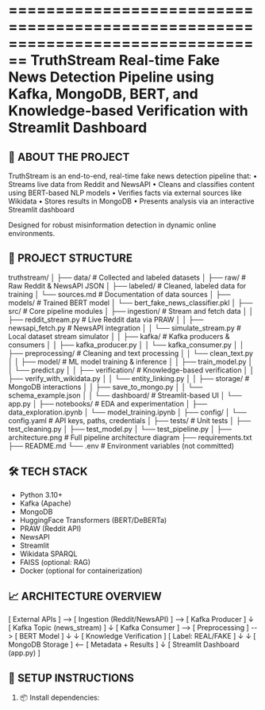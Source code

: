 ================================================================================
                               TruthStream
        Real-time Fake News Detection Pipeline using Kafka, MongoDB,
        BERT, and Knowledge-based Verification with Streamlit Dashboard
================================================================================

🧠 ABOUT THE PROJECT
---------------------
TruthStream is an end-to-end, real-time fake news detection pipeline that:
  • Streams live data from Reddit and NewsAPI
  • Cleans and classifies content using BERT-based NLP models
  • Verifies facts via external sources like Wikidata
  • Stores results in MongoDB
  • Presents analysis via an interactive Streamlit dashboard

Designed for robust misinformation detection in dynamic online environments.

📁 PROJECT STRUCTURE
---------------------

truthstream/
│
├── data/                            # Collected and labeled datasets
│   ├── raw/                         # Raw Reddit & NewsAPI JSON
│   ├── labeled/                     # Cleaned, labeled data for training
│   └── sources.md                   # Documentation of data sources
│
├── models/                          # Trained BERT model
│   └── bert_fake_news_classifier.pkl
│
├── src/                             # Core pipeline modules
│   ├── ingestion/                   # Stream and fetch data
│   │   ├── reddit_stream.py         # Live Reddit data via PRAW
│   │   ├── newsapi_fetch.py         # NewsAPI integration
│   │   └── simulate_stream.py       # Local dataset stream simulator
│
│   ├── kafka/                       # Kafka producers & consumers
│   │   ├── kafka_producer.py
│   │   └── kafka_consumer.py
│
│   ├── preprocessing/               # Cleaning and text processing
│   │   └── clean_text.py
│
│   ├── model/                       # ML model training & inference
│   │   ├── train_model.py
│   │   └── predict.py
│
│   ├── verification/                # Knowledge-based verification
│   │   ├── verify_with_wikidata.py
│   │   └── entity_linking.py
│
│   ├── storage/                     # MongoDB interactions
│   │   ├── save_to_mongo.py
│   │   └── schema_example.json
│
│   └── dashboard/                   # Streamlit-based UI
│       └── app.py
│
├── notebooks/                       # EDA and experimentation
│   ├── data_exploration.ipynb
│   └── model_training.ipynb
│
├── config/
│   └── config.yaml                  # API keys, paths, credentials
│
├── tests/                           # Unit tests
│   ├── test_cleaning.py
│   ├── test_model.py
│   └── test_pipeline.py
│
├── architecture.png                 # Full pipeline architecture diagram
├── requirements.txt
├── README.md
└── .env                             # Environment variables (not committed)


🛠️ TECH STACK
--------------
- Python 3.10+
- Kafka (Apache)
- MongoDB
- HuggingFace Transformers (BERT/DeBERTa)
- PRAW (Reddit API)
- NewsAPI
- Streamlit
- Wikidata SPARQL
- FAISS (optional: RAG)
- Docker (optional for containerization)


📈 ARCHITECTURE OVERVIEW
-------------------------

[ External APIs ] --> [ Ingestion (Reddit/NewsAPI) ] --> [ Kafka Producer ]
                                                ↓
                                    [ Kafka Topic (news_stream) ]
                                                ↓
                      [ Kafka Consumer ] --> [ Preprocessing ] --> [ BERT Model ]
                                                ↓                        ↓
                                [ Knowledge Verification ]        [ Label: REAL/FAKE ]
                                                ↓                        ↓
                                      [ MongoDB Storage ] <-- [ Metadata + Results ]
                                                ↓
                                     [ Streamlit Dashboard (app.py) ]


🚀 SETUP INSTRUCTIONS
----------------------

1. 📦 Install dependencies:
